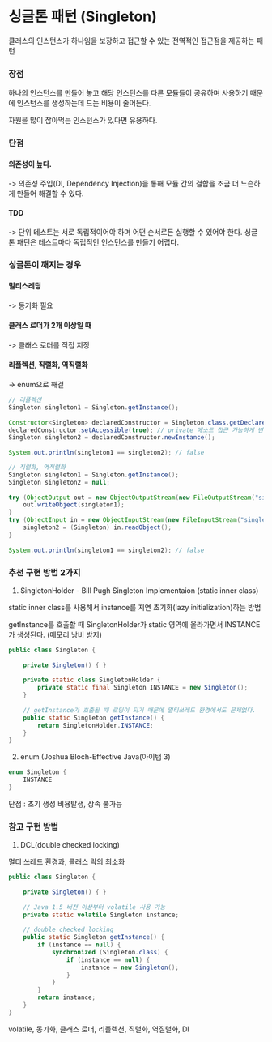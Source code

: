 #     싱글톤 패턴 (Singleton)

클래스의 인스턴스가 하나임을 보장하고 접근할 수 있는 전역적인 접근점을 제공하는 패턴



### 장점

하나의 인스턴스를 만들어 놓고 해당 인스턴스를 다른 모듈들이 공유하며 사용하기 때문에 인스턴스를 생성하는데 드는 비용이 줄어든다.

자원을 많이 잡아먹는 인스턴스가 있다면 유용하다.



### 단점

#### 의존성이 높다.

-> 의존성 주입(DI, Dependency Injection)을 통해 모듈 간의 결합을 조금 더 느슨하게 만들어 해결할 수 있다.

#### TDD

-> 단위 테스트는 서로 독립적이어야 하며 어떤 순서로든 실행할 수 있어야 한다. 싱글톤 패턴은 테스트마다 독립적인 인스턴스를 만들기 어렵다.



### 싱글톤이 깨지는 경우

#### 멀티스레딩 

-> 동기화 필요

#### 클래스 로더가 2개 이상일 때

-> 클래스 로더를 직접 지정



#### 리플렉션, 직렬화, 역직렬화

-> enum으로 해결

```java
// 리플렉션
Singleton singleton1 = Singleton.getInstance();
 
Constructor<Singleton> declaredConstructor = Singleton.class.getDeclaredConstructor();
declaredConstructor.setAccessible(true); // private 메소드 접근 가능하게 변경
Singleton singleton2 = declaredConstructor.newInstance();
 
System.out.println(singleton1 == singleton2); // false
```

```java
// 직렬화, 역직렬화
Singleton singleton1 = Singleton.getInstance();
Singleton singleton2 = null;
 
try (ObjectOutput out = new ObjectOutputStream(new FileOutputStream("singleton.obj"))) { 
	out.writeObject(singleton1);
}
try (ObjectInput in = new ObjectInputStream(new FileInputStream("singleton.obj"))) { 
	singleton2 = (Singleton) in.readObject();
}
 
System.out.println(singleton1 == singleton2); // false
```



### 추천 구현 방법 2가지

1. SingletonHolder -  Bill Pugh Singleton Implementaion (static inner class)

static inner class를 사용해서 instance를 지연 초기화(lazy initialization)하는 방법

getInstance를 호출할 때 SingletonHolder가 static 영역에 올라가면서 INSTANCE가 생성된다. (메모리 낭비 방지)

```java
public class Singleton {
 
    private Singleton() { }
 
    private static class SingletonHolder {
        private static final Singleton INSTANCE = new Singleton();
    }
 
    // getInstance가 호출될 때 로딩이 되기 때문에 멀티쓰레드 환경에서도 문제없다.
    public static Singleton getInstance() {
        return SingletonHolder.INSTANCE;
    }
}
```

2. enum (Joshua Bloch-Effective Java(아이탬 3)

```java
enum Singleton {
    INSTANCE
}
```

단점 : 초기 생성 비용발생, 상속 불가능



### 참고 구현 방법

1. DCL(double checked locking)

멀티 쓰레드 환경과, 클래스 락의 최소화

```java
public class Singleton {
 
    private Singleton() { }
 
    // Java 1.5 버전 이상부터 volatile 사용 가능
    private static volatile Singleton instance;
 
    // double checked locking
    public static Singleton getInstance() {
        if (instance == null) {
            synchronized (Singleton.class) {
                if (instance == null) {
                    instance = new Singleton();
                }
            }
        }
        return instance;
    }
}
```







volatile, 동기화, 클래스 로더, 리플렉션, 직렬화, 역질렬화, DI